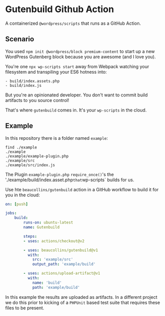 # Gutenbuild Github Action

A containerized `@wordpress/scripts` that runs as a GitHub Action.

## Scenario

You used `npm init @wordpress/block premium-content` to start up a new WordPress Gutenberg block because you are awesome (and I love you).

You're one `npx wp-scripts start` away from Webpack watching your filesystem and transpiling your ES6 hotness into:

```
- build/index.assets.php
- build/index.js
```

But you're an opinionated developer. You don't want to commit build artifacts to you source control!

That's where `gutenbuild` comes in. It's your `wp-scripts` in the cloud.

## Example

In this repository there is a folder named `example`:

```
find ./example
./example
./example/example-plugin.php
./example/src
./example/src/index.js
```

The Plugin `example-plugin.php` `require_once()`'s the './example/build/index.asset.php` that `wp-scripts` builds for us.

Use hte `beaucollins/gutenbuild` action in a GitHub workflow to build it for you in the cloud:

```yml
on: [push]

jobs:
    build:
        runs-on: ubuntu-latest
        name: Gutenbuild

        steps:
        - uses: actions/checkout@v2

        - uses: beaucollins/gutenbuild@v1
          with:
            src: 'example/src'
            output_path: 'example/build'

        - uses: actions/upload-artifact@v1
          with:
            name: 'build'
            path: 'example/build'

```

In this example the results are uploaded as artifacts. In a different project we do this prior to kicking of a `PHPUnit` based test suite that requires these files to be present.

